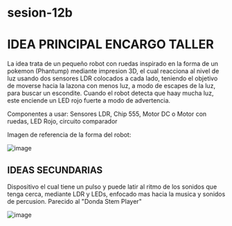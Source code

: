 # sesion-12b

# IDEA  PRINCIPAL ENCARGO TALLER

La idea trata de un pequeño robot con ruedas inspirado en la forma de un pokemon (Phantump) mediante impresion 3D, el cual reacciona al nivel de luz usando dos sensores LDR colocados a cada lado, teniendo el objetivo de moverse hacia la lazona con menos luz, a modo de escapes de la luz, para buscar un escondite. Cuando el robot detecta que haay mucha luz, este enciende un LED rojo fuerte a modo de advertencia.

Componentes a usar: Sensores LDR, Chip 555, Motor DC o Motor con ruedas, LED Rojo, circuito comparador

Imagen de referencia de la forma del robot:

![image](https://github.com/user-attachments/assets/dfa7053e-515b-4c2a-9186-2ac3d1976655)

## IDEAS SECUNDARIAS

Dispositivo el cual tiene un pulso y puede latir al ritmo de los sonidos que tenga cerca, mediante LDR y LEDs, enfocado mas hacia la musica y sonidos de percusion. Parecido al "Donda Stem Player"

![image](https://github.com/user-attachments/assets/5ebbf881-3adb-41ec-9191-2ae6e69a7538)

